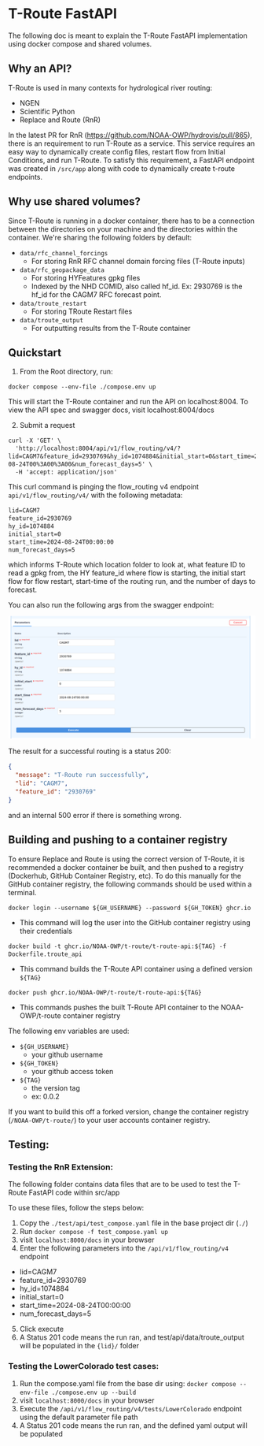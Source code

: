 # T-Route FastAPI

The following doc is meant to explain the T-Route FastAPI implementation using docker compose and shared volumes. 

## Why an API?

T-Route is used in many contexts for hydrological river routing:
- NGEN 
- Scientific Python 
- Replace and Route (RnR)

In the latest PR for RnR (https://github.com/NOAA-OWP/hydrovis/pull/865), there is an requirement to run T-Route as a service. This service requires an easy way to dynamically create config files, restart flow from Initial Conditions, and run T-Route. To satisfy this requirement, a FastAPI endpoint was created in `/src/app` along with code to dynamically create t-route endpoints. 

## Why use shared volumes?

Since T-Route is running in a docker container, there has to be a connection between the directories on your machine and the directories within the container. We're sharing the following folders by default:
- `data/rfc_channel_forcings`
  - For storing RnR RFC channel domain forcing files (T-Route inputs)
- `data/rfc_geopackage_data`
  - For storing HYFeatures gpkg files 
  - Indexed by the NHD COMID, also called hf_id. Ex: 2930769 is the hf_id for the CAGM7 RFC forecast point. 
- `data/troute_restart`
  - For storing TRoute Restart files
- `data/troute_output`
  - For outputting results from the T-Route container

## Quickstart
1. From the Root directory, run:
```shell
docker compose --env-file ./compose.env up
```

This will start the T-Route container and run the API on localhost:8004. To view the API spec and swagger docs, visit localhost:8004/docs

2. Submit a request
```shell
curl -X 'GET' \
  'http://localhost:8004/api/v1/flow_routing/v4/?lid=CAGM7&feature_id=2930769&hy_id=1074884&initial_start=0&start_time=2024-08-24T00%3A00%3A00&num_forecast_days=5' \
  -H 'accept: application/json'
```

This curl command is pinging the flow_routing v4 endpoint `api/v1/flow_routing/v4/` with the following metadata:
```
lid=CAGM7
feature_id=2930769
hy_id=1074884
initial_start=0
start_time=2024-08-24T00:00:00
num_forecast_days=5
```

which informs T-Route which location folder to look at, what feature ID to read a gpkg from, the HY feature_id where flow is starting, the initial start flow for flow restart, start-time of the routing run, and the number of days to forecast. 

You can also run the following args from the swagger endpoint:

![alt text](swagger_endpoints.png)

The result for a successful routing is a status 200:
```json
{
  "message": "T-Route run successfully",
  "lid": "CAGM7",
  "feature_id": "2930769"
}
```

and an internal 500 error if there is something wrong. 

## Building and pushing to a container registry

To ensure Replace and Route is using the correct version of T-Route, it is recommended a docker container be built, and then pushed to a registry (Dockerhub, GitHub Container Registry, etc). To do this manually for the GitHub container registry, the following commands should be used within a terminal.

```shell
docker login --username ${GH_USERNAME} --password ${GH_TOKEN} ghcr.io
```
- This command will log the user into the GitHub container registry using their credentials

```shell
docker build -t ghcr.io/NOAA-OWP/t-route/t-route-api:${TAG} -f Dockerfile.troute_api
```
- This command builds the T-Route API container using a defined version `${TAG}`

```shell
docker push ghcr.io/NOAA-OWP/t-route/t-route-api:${TAG}
```
- This commands pushes the built T-Route API container to the NOAA-OWP/t-route container registry


The following env variables are used:
- `${GH_USERNAME}`
  - your github username
- `${GH_TOKEN}`
  - your github access token
- `${TAG} `
  - the version tag
  - ex: 0.0.2

If you want to build this off a forked version, change the container registry (`/NOAA-OWP/t-route/`) to your user accounts container registry.

## Testing:

### Testing the RnR Extension: 
The following folder contains data files that are to be used to test the T-Route FastAPI code within src/app

To use these files, follow the steps below:

1. Copy the `./test/api/test_compose.yaml` file in the base project dir (`./`)
2. Run `docker compose -f test_compose.yaml up`
3. visit `localhost:8000/docs` in your browser
4. Enter the following parameters into the `/api/v1/flow_routing/v4` endpoint
- lid=CAGM7
- feature_id=2930769
- hy_id=1074884
- initial_start=0
- start_time=2024-08-24T00:00:00
- num_forecast_days=5
5. Click execute
6. A Status 201 code means the run ran, and test/api/data/troute_output will be populated in the `{lid}/` folder

### Testing the LowerColorado test cases:
1. Run the compose.yaml file from the base dir using: `docker compose --env-file ./compose.env up --build`
2. visit `localhost:8000/docs` in your browser
3. Execute the `/api/v1/flow_routing/v4/tests/LowerColorado` endpoint using the default parameter file path
4. A Status 201 code means the run ran, and the defined yaml output will be populated
